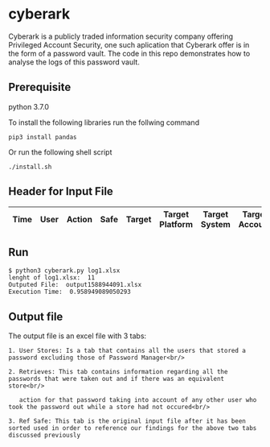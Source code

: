 # cyberark
Cyberark is a publicly traded information security company offering Privileged Account Security, one such aplication that Cyberark offer is in the form of a password vault. The code in this repo demonstrates how to analyse the logs of this password vault.

## Prerequisite
python 3.7.0

To install the following libraries run the follwing command

    pip3 install pandas
Or run the following shell script

    ./install.sh
## Header for Input File

| Time  | User | Action | Safe | Target | Target Platform | Target System | Target Account | New Target | Reason | Alert | Request ID | Client ID |
| ----- | ---- | ------ | ---- | ------ | --------------- | ------------- | -------------- | ---------- | ------ | ----- | ---------- | ------------ | 
    
## Run
    $ python3 cyberark.py log1.xlsx
    lenght of log1.xlsx:  11
    Outputed File:  output1588944091.xlsx
    Execution Time:  0.958949089050293
    
## Output file

The output file is an excel file with 3 tabs:<br/>

    1. User Stores: Is a tab that contains all the users that stored a password excluding those of Password Manager<br/>
    
    2. Retrieves: This tab contains information regarding all the passwords that were taken out and if there was an equivalent      store<br/>
    
       action for that password taking into account of any other user who took the password out while a store had not occured<br/>
       
    3. Ref Safe: This tab is the original input file after it has been sorted used in order to reference our findings for the above two tabs discussed previously
    
    

